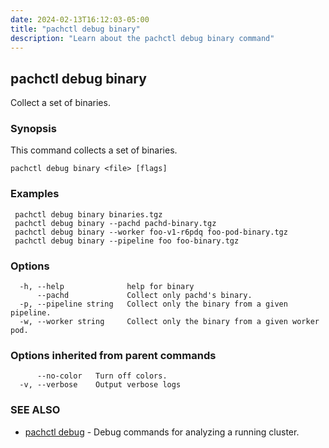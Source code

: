 ```yaml
---
date: 2024-02-13T16:12:03-05:00
title: "pachctl debug binary"
description: "Learn about the pachctl debug binary command"
---
```


## pachctl debug binary

Collect a set of binaries.

### Synopsis

This command collects a set of binaries.

```
pachctl debug binary <file> [flags]
```

### Examples

```
 pachctl debug binary binaries.tgz 
 pachctl debug binary --pachd pachd-binary.tgz 
 pachctl debug binary --worker foo-v1-r6pdq foo-pod-binary.tgz 
 pachctl debug binary --pipeline foo foo-binary.tgz 

```

### Options

```
  -h, --help              help for binary
      --pachd             Collect only pachd's binary.
  -p, --pipeline string   Collect only the binary from a given pipeline.
  -w, --worker string     Collect only the binary from a given worker pod.
```

### Options inherited from parent commands

```
      --no-color   Turn off colors.
  -v, --verbose    Output verbose logs
```

### SEE ALSO

* [pachctl debug](../pachctl_debug)	 - Debug commands for analyzing a running cluster.

